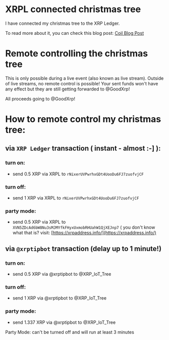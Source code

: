 # XRPL connected christmas tree
I have connected my christmas tree to the XRP Ledger.

To read more about it, you can check this blog post:
[Coil Blog Post](https://coil.com/p/nixer/The-XRPL-Connected-Xmas-Tree/cWYfp-fnM)

# Remote controlling the christmas tree
This is only possible during a live event (also known as live stream).
Outside of live streams, no remote control is possible! Your sent funds won't have any effect but they are still getting forwarded to @GoodXrp!

All proceeds going to @GoodXrp!

# How to remote control my christmas tree:

## via `XRP Ledger` transaction ( instant - almost :-] ):
### turn on:
- send 0.5 XRP via XRPL to `rNixerUVPwrhxGDt4UooDu6FJ7zuofvjCF`
### turn off:
- send 1 XRP via XRPL to `rNixerUVPwrhxGDt4UooDu6FJ7zuofvjCF`
### party mode:
- send 0.5 XRP via XRPL to `XVN5ZDcAd6bW8Nu3sMJMYfkFHyxUxmobRHUahW1QjXEJnp7` ( you don't know what that is? visit: [https://xrpaddress.info/](https://xrpaddress.info/)

## via `@xrptipbot` transaction (delay up to 1 minute!)
### turn on:
- send 0.5 XRP via @xrptipbot to @XRP_IoT_Tree
### turn off:
- send 1 XRP via @xrptipbot to @XRP_IoT_Tree
### party mode:
- send 1.337 XRP via @xrptipbot to @XRP_IoT_Tree


Party Mode: can't be turned off and will run at least 3 minutes
